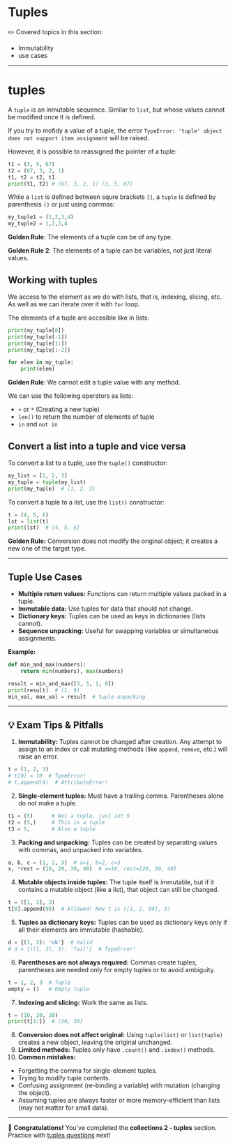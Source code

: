 
# Tuples
✏️ Covered topics in this section:
- Immutability
- use cases
---

# tuples
A `tuple` is an inmutable sequence. Similar to `list`, but whose values cannot be modified once it is defined.

If you try to mofidy a value of a tuple, the error `TypeError: 'tuple' object does not support item assignment` will be raised.

However, it is possible to reassigned the pointer of a tuple:

```python
t1 = (3, 5, 67)
t2 = (67, 3, 2, 1)
t1, t2 = t2, t1
print(t1, t2) # (67, 3, 2, 1) (3, 5, 67)
```

While a `list` is defined between squre brackets `[]`, a `tuple` is defined by parenthesis `()` or just using commas:

```python
my_tuple1 = (1,2,3,4)
my_tuple2 = 1,2,3,4
```
**Golden Rule**: The elements of a tuple can be of any type.

**Golden Rule 2**: The elements of a tuple can be variables, not just literal values.

## Working with tuples
We access to the element as we do with lists, that is, indexing, slicing, etc. As well as we can iterate over it with `for` loop.

The elements of a tuple are accesible like in lists:
```python
print(my_tuple[0])
print(my_tuple[-1])
print(my_tuple[1:])
print(my_tuple[:-2])

for elem in my_tuple:
    print(elem)
```

**Golden Rule**: We cannot edit a tuple value with any method.

We can use the following operators as lists:
- `+` or `*` (Creating a new tuple)
- `len()` to return the number of elements of tuple
- `in` and `not in`

## Convert a list into a tuple and vice versa

To convert a list to a tuple, use the `tuple()` constructor:

```python
my_list = [1, 2, 3]
my_tuple = tuple(my_list)
print(my_tuple)  # (1, 2, 3)
```

To convert a tuple to a list, use the `list()` constructor:

```python
t = (4, 5, 6)
lst = list(t)
print(lst)  # [4, 5, 6]
```

**Golden Rule:** Conversion does not modify the original object; it creates a new one of the target type.

---

## Tuple Use Cases
- **Multiple return values:** Functions can return multiple values packed in a tuple.
- **Immutable data:** Use tuples for data that should not change.
- **Dictionary keys:** Tuples can be used as keys in dictionaries (lists cannot).
- **Sequence unpacking:** Useful for swapping variables or simultaneous assignments.

**Example:**
```python
def min_and_max(numbers):
    return min(numbers), max(numbers)

result = min_and_max([3, 5, 1, 9])
print(result)  # (1, 9)
min_val, max_val = result  # tuple unpacking
```

---

## 💡 Exam Tips & Pitfalls

1. **Immutability:** Tuples cannot be changed after creation. Any attempt to assign to an index or call mutating methods (like `append`, `remove`, etc.) will raise an error.
  ```python
  t = (1, 2, 3)
  # t[0] = 10  # TypeError!
  # t.append(4)  # AttributeError!
  ```
2. **Single-element tuples:** Must have a trailing comma. Parentheses alone do not make a tuple.
  ```python
  t1 = (5)      # Not a tuple, just int 5
  t2 = (5,)     # This is a tuple
  t3 = 5,       # Also a tuple
  ```
3. **Packing and unpacking:** Tuples can be created by separating values with commas, and unpacked into variables.
  ```python
  a, b, c = (1, 2, 3)  # a=1, b=2, c=3
  x, *rest = (10, 20, 30, 40)  # x=10, rest=[20, 30, 40]
  ```
4. **Mutable objects inside tuples:** The tuple itself is immutable, but if it contains a mutable object (like a list), that object can still be changed.
  ```python
  t = ([1, 2], 3)
  t[0].append(99)  # Allowed! Now t is ([1, 2, 99], 3)
  ```
5. **Tuples as dictionary keys:** Tuples can be used as dictionary keys only if all their elements are immutable (hashable).
  ```python
  d = {(1, 2): 'ok'}  # Valid
  # d = {([1, 2], 3): 'fail'}  # TypeError!
  ```
6. **Parentheses are not always required:** Commas create tuples, parentheses are needed only for empty tuples or to avoid ambiguity.
  ```python
  t = 1, 2, 3  # Tuple
  empty = ()   # Empty tuple
  ```
7. **Indexing and slicing:** Work the same as lists.
  ```python
  t = (10, 20, 30)
  print(t[1:])  # (20, 30)
  ```
8. **Conversion does not affect original:** Using `tuple(list)` or `list(tuple)` creates a new object, leaving the original unchanged.
9. **Limited methods:** Tuples only have `.count()` and `.index()` methods.
10. **Common mistakes:**
  - Forgetting the comma for single-element tuples.
  - Trying to modify tuple contents.
  - Confusing assignment (re-binding a variable) with mutation (changing the object).
  - Assuming tuples are always faster or more memory-efficient than lists (may not matter for small data).

---

🎉 **Congratulations!**
You've completed the **collections 2 - tuples** section.
Practice with [tuples questions](../Practice_Exams_Questions/06_collections%202%20-%20tuples.md) next!
